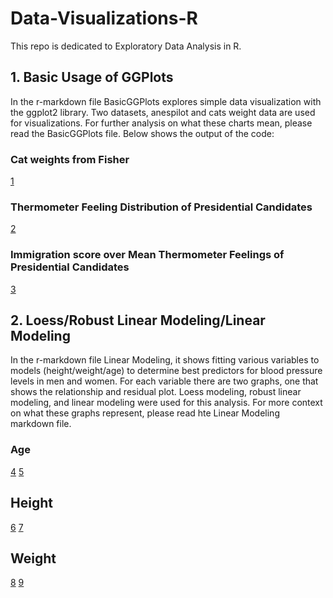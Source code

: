 # Data-Visualizations-R
This repo is dedicated to Exploratory Data Analysis in R.

## 1. Basic Usage of GGPlots
In the r-markdown file BasicGGPlots explores simple data visualization with the ggplot2 library. Two datasets, anespilot and cats weight data are used for visualizations. For further analysis on what these charts mean, please read the BasicGGPlots file. Below shows the output of the code:

### Cat weights from Fisher
[1](https://github.com/evdelph/Data-Visualizations-R/blob/master/Images/cats.png)

### Thermometer Feeling Distribution of Presidential Candidates
[2](https://github.com/evdelph/Data-Visualizations-R/blob/master/Images/themo_dist.png)

### Immigration score over Mean Thermometer Feelings of Presidential Candidates
[3](https://github.com/evdelph/Data-Visualizations-R/blob/master/Images/immg.png)

## 2. Loess/Robust Linear Modeling/Linear Modeling
In the r-markdown file Linear Modeling, it shows fitting various variables to models (height/weight/age) to determine best predictors for blood pressure levels in men and women. For each variable there are two graphs, one that shows the relationship and residual plot. Loess modeling, robust linear modeling, and linear modeling were used for this analysis. For more context on what these graphs represent, please read hte Linear Modeling markdown file.

### Age
[4](https://github.com/evdelph/Data-Visualizations-R/blob/master/Images/age.png)
[5](https://github.com/evdelph/Data-Visualizations-R/blob/master/Images/resid_age.png)

## Height
[6](https://github.com/evdelph/Data-Visualizations-R/blob/master/Images/height.png)
[7](https://github.com/evdelph/Data-Visualizations-R/blob/master/Images/height_resid.png)

## Weight
[8](https://github.com/evdelph/Data-Visualizations-R/blob/master/Images/weight.png)
[9](https://github.com/evdelph/Data-Visualizations-R/blob/master/Images/weight_resid.png)

